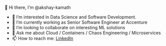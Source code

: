 ### 
👋 Hi there, I’m @akshay-kamath
- 👀 I’m interested in Data Science and Software Development.
- 🌱 I’m currently working as Senior Software Engineer at Accenture
- 💞️ I’m looking to collaborate on interesting ML solutions 
- 💬 Ask me about Cloud / Containers / Chaos Engineering / Microservices
- 📫 How to reach me: [LinkedIn](https://www.linkedin.com/in/akshay-kamath/)

<!--
**akshay-kamath/akshay-kamath** is a ✨ _special_ ✨ repository because its `README.md` (this file) appears on your GitHub profile.

Here are some ideas to get you started:

- 🔭 I’m currently working on ...
- 🌱 I’m currently learning ...
- 👯 I’m looking to collaborate on ...
- 🤔 I’m looking for help with ...
- 💬 Ask me about ...
- 📫 How to reach me: ...
- 😄 Pronouns: ...
- ⚡ Fun fact: ...
-->
